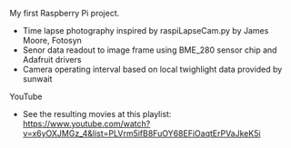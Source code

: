 My first Raspberry Pi project.

- Time lapse photography inspired by raspiLapseCam.py by James Moore, Fotosyn
- Senor data readout to image frame using BME_280 sensor chip and Adafruit drivers
- Camera operating interval based on local twighlight data provided by sunwait

YouTube

- See the resulting movies at this playlist: https://www.youtube.com/watch?v=x6yOXJMGz_4&list=PLVrm5ifB8FuOY68EFiOaqtErPVaJkeK5i